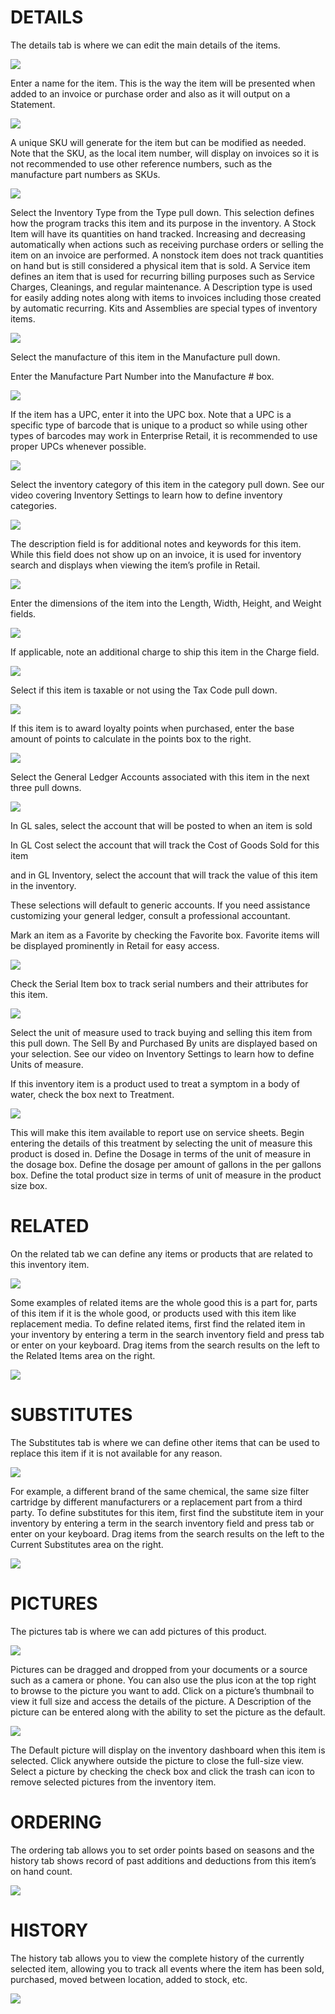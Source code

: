 # DETAILS

The details tab is where we can edit the main details of the items.

![](https://cdn.realsgii2.dev/wise-software-docs/image_10.734e5aec.png)

Enter a name for the item. This is the way the item will be presented when added to an invoice or purchase order and also as it will output on a Statement.

![](https://cdn.realsgii2.dev/wise-software-docs/image_11.685bfced.png)

A unique SKU will generate for the item but can be modified as needed. Note that the SKU, as the local item number, will display on invoices so it is not recommended to use other reference numbers, such as the manufacture part numbers as SKUs.

![](https://cdn.realsgii2.dev/wise-software-docs/image_12.26668737.png)

Select the Inventory Type from the Type pull down. This selection defines how the program tracks this item and its purpose in the inventory. A Stock Item will have its quantities on hand tracked. Increasing and decreasing automatically when actions such as receiving purchase orders or selling the item on an invoice are performed. A nonstock item does not track quantities on hand but is still considered a physical item that is sold. A Service item defines an item that is used for recurring billing purposes such as Service Charges, Cleanings, and regular maintenance. A Description type is used for easily adding notes along with items to invoices including those created by automatic recurring. Kits and Assemblies are special types of inventory items.

![](https://cdn.realsgii2.dev/wise-software-docs/image_13.858d2ce4.png)

Select the manufacture of this item in the Manufacture pull down.

Enter the Manufacture Part Number into the Manufacture # box.

![](https://cdn.realsgii2.dev/wise-software-docs/image_14.2b601741.png)

If the item has a UPC, enter it into the UPC box. Note that a UPC is a specific type of barcode that is unique to a product so while using other types of barcodes may work in Enterprise Retail, it is recommended to use proper UPCs whenever possible.

![](https://cdn.realsgii2.dev/wise-software-docs/image_15.496da1b6.png)

Select the inventory category of this item in the category pull down. See our video covering Inventory Settings to learn how to define inventory categories.

![](https://cdn.realsgii2.dev/wise-software-docs/image_16.c2315c6c.png)

The description field is for additional notes and keywords for this item. While this field does not show up on an invoice, it is used for inventory search and displays when viewing the item’s profile in Retail.

![](https://cdn.realsgii2.dev/wise-software-docs/image_17.5a356a1b.png)

Enter the dimensions of the item into the Length, Width, Height, and Weight fields.

![](https://cdn.realsgii2.dev/wise-software-docs/image_18.f7536a79.png)

If applicable, note an additional charge to ship this item in the Charge field.

![](https://cdn.realsgii2.dev/wise-software-docs/image_19.3da1e805.png)

Select if this item is taxable or not using the Tax Code pull down.

![](https://cdn.realsgii2.dev/wise-software-docs/image_20.6ce8e1d9.png)

If this item is to award loyalty points when purchased, enter the base amount of points to calculate in the points box to the right.

![](https://cdn.realsgii2.dev/wise-software-docs/image_21.44079faa.png)

Select the General Ledger Accounts associated with this item in the next three pull downs.

![](https://cdn.realsgii2.dev/wise-software-docs/image_22.05ef182f.png)

In GL sales, select the account that will be posted to when an item is sold

In GL Cost select the account that will track the Cost of Goods Sold for this item

and in GL Inventory, select the account that will track the value of this item in the inventory.

These selections will default to generic accounts. If you need assistance customizing your general ledger, consult a professional accountant.

Mark an item as a Favorite by checking the Favorite box. Favorite items will be displayed prominently in Retail for easy access.

![](https://cdn.realsgii2.dev/wise-software-docs/image_23.7c15cdec.png)

Check the Serial Item box to track serial numbers and their attributes for this item.

![](https://cdn.realsgii2.dev/wise-software-docs/image_24.07d791dd.png)

Select the unit of measure used to track buying and selling this item from this pull down. The Sell By and Purchased By units are displayed based on your selection. See our video on Inventory Settings to learn how to define Units of measure.

If this inventory item is a product used to treat a symptom in a body of water, check the box next to Treatment.

![](https://cdn.realsgii2.dev/wise-software-docs/image_25.4bcbc596.png)

This will make this item available to report use on service sheets. Begin entering the details of this treatment by selecting the unit of measure this product is dosed in. Define the Dosage in terms of the unit of measure in the dosage box. Define the dosage per amount of gallons in the per gallons box. Define the total product size in terms of unit of measure in the product size box.





# RELATED

On the related tab we can define any items or products that are related to this inventory item.

![](https://cdn.realsgii2.dev/wise-software-docs/image_34.fbc5ec9b.png)

Some examples of related items are the whole good this is a part for, parts of this item if it is the whole good, or products used with this item like replacement media. To define related items, first find the related item in your inventory by entering a term in the search inventory field and press tab or enter on your keyboard. Drag items from the search results on the left to the Related Items area on the right.

![](https://cdn.realsgii2.dev/wise-software-docs/image_35.9010da79.png)

# SUBSTITUTES

The Substitutes tab is where we can define other items that can be used to replace this item if it is not available for any reason.

![](https://cdn.realsgii2.dev/wise-software-docs/image_36.3234caf5.png)

For example, a different brand of the same chemical, the same size filter cartridge by different manufacturers or a replacement part from a third party. To define substitutes for this item, first find the substitute item in your inventory by entering a term in the search inventory field and press tab or enter on your keyboard. Drag items from the search results on the left to the Current Substitutes area on the right.

![](https://cdn.realsgii2.dev/wise-software-docs/image_37.93642ca8.png)

# PICTURES

The pictures tab is where we can add pictures of this product.

![](https://cdn.realsgii2.dev/wise-software-docs/image_38.cff8a3b6.png)

Pictures can be dragged and dropped from your documents or a source such as a camera or phone. You can also use the plus icon at the top right to browse to the picture you want to add. Click on a picture’s thumbnail to view it full size and access the details of the picture. A Description of the picture can be entered along with the ability to set the picture as the default.

![](https://cdn.realsgii2.dev/wise-software-docs/image_39.1daab32a.png)

The Default picture will display on the inventory dashboard when this item is selected. Click anywhere outside the picture to close the full-size view. Select a picture by checking the check box and click the trash can icon to remove selected pictures from the inventory item.

# ORDERING

The ordering tab allows you to set order points based on seasons and the history tab shows record of past additions and deductions from this item’s on hand count.

![](https://cdn.realsgii2.dev/wise-software-docs/image_40.0a1acd14.png)

# HISTORY

The history tab allows you to view the complete history of the currently selected item, allowing you to track all events where the item has been sold, purchased, moved between location, added to stock, etc.

![](https://cdn.realsgii2.dev/wise-software-docs/image_41.c4211790.png)
